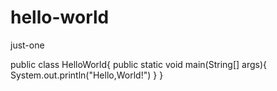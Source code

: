# hello-world
just-one

public class HelloWorld{
 public static void main(String[] args){
 System.out.println("Hello,World!")
 }
}
